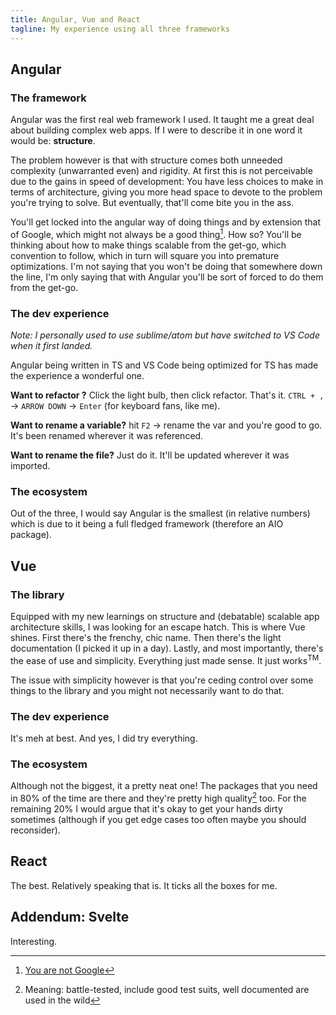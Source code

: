 ```yaml
---
title: Angular, Vue and React
tagline: My experience using all three frameworks
---
```


## Angular

### The framework

Angular was the first real web framework I used. It taught me a great deal about building complex web apps. If I were to describe it in one word it would be: **structure**.

The problem however is that with structure comes both unneeded complexity (unwarranted even) and rigidity. At first this is not perceivable due to the gains in speed of development: You have less choices to make in terms of architecture, giving you more head space to devote to the problem you're trying to solve. But eventually, that'll come bite you in the ass.

You'll get locked into the angular way of doing things and by extension that of Google, which might not always be a good thing[^1]. How so? You'll be thinking about how to make things scalable from the get-go, which convention to follow, which in turn will square you into premature optimizations. I'm not saying that you won't be doing that somewhere down the line, I'm only saying that with Angular you'll be sort of forced to do them from the get-go.

### The dev experience

_Note: I personally used to use sublime/atom but have switched to VS Code when it first landed._

Angular being written in TS and VS Code being optimized for TS has made the experience a wonderful one.

**Want to refactor ?** Click the light bulb, then click refactor. That's it. `CTRL + ,` -> `ARROW DOWN` -> `Enter` (for keyboard fans, like me).

**Want to rename a variable?** hit `F2` -> rename the var and you're good to go. It's been renamed wherever it was referenced.

**Want to rename the file?** Just do it. It'll be updated wherever it was imported.

### The ecosystem

Out of the three, I would say Angular is the smallest (in relative numbers) which is due to it being a full fledged framework (therefore an AIO package).

## Vue

### The library

Equipped with my new learnings on structure and (debatable) scalable app architecture skills, I was looking for an escape hatch. This is where Vue shines. First there's the frenchy, chic name. Then there's the light documentation (I picked it up in a day). Lastly, and most importantly, there's the ease of use and simplicity. Everything just made sense. It just works<sup>TM</sup>.

The issue with simplicity however is that you're ceding control over some things to the library and you might not necessarily want to do that.

### The dev experience

It's meh at best. And yes, I did try everything.

### The ecosystem

Although not the biggest, it a pretty neat one! The packages that you need in 80% of the time are there and they're pretty high quality[^2] too. For the remaining 20% I would argue that it's okay to get your hands dirty sometimes (although if you get edge cases too often maybe you should reconsider).

## React

The best. Relatively speaking that is. It ticks all the boxes for me.

## Addendum: Svelte

Interesting.

[^1]: [You are not Google](https://blog.bradfieldcs.com/you-are-not-google-84912cf44afb)
[^2]: Meaning: battle-tested, include good test suits, well documented are used in the wild
